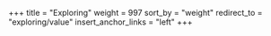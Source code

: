 +++
title = "Exploring"
weight = 997
sort_by = "weight"
redirect_to = "exploring/value"
insert_anchor_links = "left"
+++
